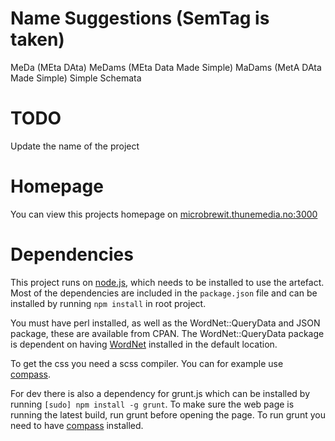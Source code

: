 Name Suggestions (SemTag is taken)
================
MeDa (MEta DAta)
MeDams (MEta Data Made Simple)
MaDams (MetA DAta Made Simple)
Simple Schemata

TODO
====
Update the name of the project

Homepage
========
You can view this projects homepage on [microbrewit.thunemedia.no:3000](http://microbrewit.thunemedia.no:3000)


Dependencies
============
This project runs on [node.js](http://nodejs.org), which needs to be installed to use the artefact.
Most of the dependencies are included in the `package.json` file and can be installed by running `npm install` in root project.

You must have perl installed, as well as the WordNet::QueryData and JSON package, these are available from CPAN.
The WordNet::QueryData package is dependent on having [WordNet](http://wordnet.princeton.edu/wordnet/download/current-version/) installed in the default location.

To get the css you need a scss compiler. You can for example use [compass](http://compass-style.org).

For dev there is also a dependency for grunt.js which can be installed by running `[sudo] npm install -g grunt`.
To make sure the web page is running the latest build, run grunt before opening the page.
To run grunt you need to have [compass](http://compass-style.org) installed.
